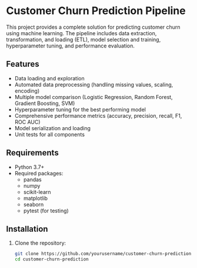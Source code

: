 # Customer Churn Prediction Pipeline

This project provides a complete solution for predicting customer churn using machine learning. The pipeline includes data extraction, transformation, and loading (ETL), model selection and training, hyperparameter tuning, and performance evaluation.

## Features

- Data loading and exploration
- Automated data preprocessing (handling missing values, scaling, encoding)
- Multiple model comparison (Logistic Regression, Random Forest, Gradient Boosting, SVM)
- Hyperparameter tuning for the best performing model
- Comprehensive performance metrics (accuracy, precision, recall, F1, ROC AUC)
- Model serialization and loading
- Unit tests for all components

## Requirements

- Python 3.7+
- Required packages:
  - pandas
  - numpy
  - scikit-learn
  - matplotlib
  - seaborn
  - pytest (for testing)

## Installation

1. Clone the repository:
   ```bash
   git clone https://github.com/yourusername/customer-churn-prediction.git
   cd customer-churn-prediction